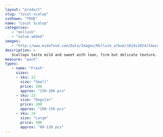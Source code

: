 ```yaml
---
layout: "product"
slug: "local-scalop"
isShown: "TRUE"
name: "Local Scalop"
categories:
   - "mollusk"
   - "value-added"
images:
   - "http://www.midafood.com/Data/Images/Mollusk_album/1024x1024/54ace0f93565f120.jpg"
description: >
   Scallops taste mild and sweet with lean, firm but delicate texture. They can be deep fried, sauteed, poached baked or used in soups and stews.
measure: "pack"
types: 
   - name: "Fresh"
     sizes: 
     - sku: 22
       size: "Small"
       price: 100
       approx: "150-200 pcs"
     - sku: 23
       size: "Regular"
       price: 200
       approx: "100-150 pcs"
     - sku: 24
       size: "Large"
       price: 300
       approx: "80-120 pcs"
---
```

